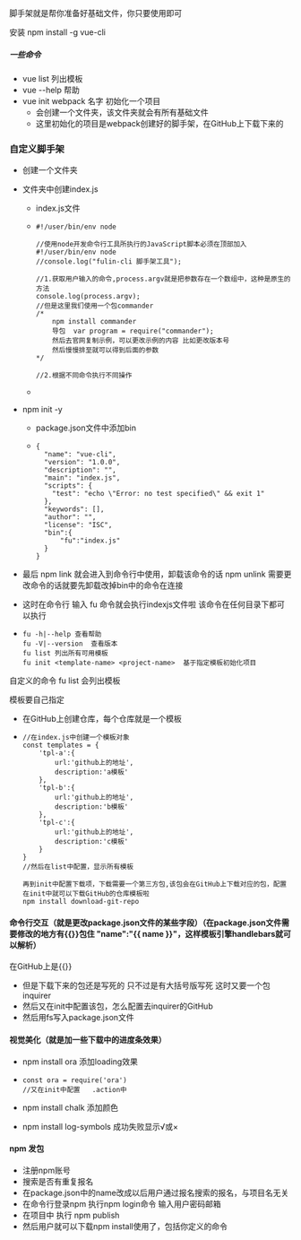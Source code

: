 脚手架就是帮你准备好基础文件，你只要使用即可

安装  npm install -g vue-cli

##### 一些命令

- vue list  列出模板
- vue --help  帮助
- vue init webpack 名字     初始化一个项目
  - 会创建一个文件夹，该文件夹就会有所有基础文件
  - 这里初始化的项目是webpack创建好的脚手架，在GitHub上下载下来的

### 自定义脚手架

- 创建一个文件夹

- 文件夹中创建index.js
  
  - index.js文件
  
  - ```
    #!/user/bin/env node
    
    //使用node开发命令行工具所执行的JavaScript脚本必须在顶部加入#!/user/bin/env node
    //console.log("fulin-cli 脚手架工具");
    
    //1.获取用户输入的命令,process.argv就是把参数存在一个数组中，这种是原生的方法
    console.log(process.argv);
    //但是这里我们使用一个包commander
    /*
        npm install commander 
        导包  var program = require("commander");
        然后去官网复制示例，可以更改示例的内容 比如更改版本号
        然后慢慢排至就可以得到后面的参数
    */
    
    //2.根据不同命令执行不同操作
    ```
  
  - 

- npm init -y
  
  - package.json文件中添加bin
  
  - ```
    {
      "name": "vue-cli",
      "version": "1.0.0",
      "description": "",
      "main": "index.js",
      "scripts": {
        "test": "echo \"Error: no test specified\" && exit 1"
      },
      "keywords": [],
      "author": "",
      "license": "ISC",
      "bin":{
          "fu":"index.js"
      }
    }
    ```

- 最后  npm link  就会进入到命令行中使用，卸载该命令的话   npm unlink  需要更改命令的话就要先卸载改掉bin中的命令在连接

- 这时在命令行  输入  fu  命令就会执行indexjs文件啦 该命令在任何目录下都可以执行

- ```
  fu -h|--help 查看帮助
  fu -V|--version  查看版本
  fu list 列出所有可用模板
  fu init <template-name> <project-name>  基于指定模板初始化项目
  ```

自定义的命令  fu list  会列出模板

模板要自己指定

- 在GitHub上创建仓库，每个仓库就是一个模板

- ```
  //在index.js中创建一个模板对象
  const templates = {
      'tpl-a':{
          url:'github上的地址',
          description:'a模板'
      },
      'tpl-b':{
          url:'github上的地址',
          description:'b模板'
      },
      'tpl-c':{
          url:'github上的地址',
          description:'c模板'
      }
  }
  //然后在list中配置，显示所有模板
  
  再到init中配置下载项，下载需要一个第三方包,该包会在GitHub上下载对应的包，配置在init中就可以下载GitHub的仓库模板啦
  npm install download-git-repo
  ```

#### 命令行交互（就是更改package.json文件的某些字段）（在package.json文件需要修改的地方有{{}}包住  "name":"{{ name }}"，这样模板引擎handlebars就可以解析）

在GitHub上是{{}}

- 但是下载下来的包还是写死的  只不过是有大括号版写死  这时又要一个包inquirer
- 然后又在init中配置该包，怎么配置去inquirer的GitHub
- 然后用fs写入package.json文件

#### 视觉美化（就是加一些下载中的进度条效果）

- npm install ora   添加loading效果

- ```
  const ora = require('ora')
  //又在init中配置   .action中
  ```

- npm install chalk   添加颜色

- npm install log-symbols   成功失败显示√或×

#### npm 发包

- 注册npm账号
- 搜索是否有重复报名
- 在package.json中的name改成以后用户通过报名搜索的报名，与项目名无关
- 在命令行登录npm  执行npm login命令  输入用户密码邮箱
- 在项目中 执行   npm publish
- 然后用户就可以下载npm install使用了，包括你定义的命令
